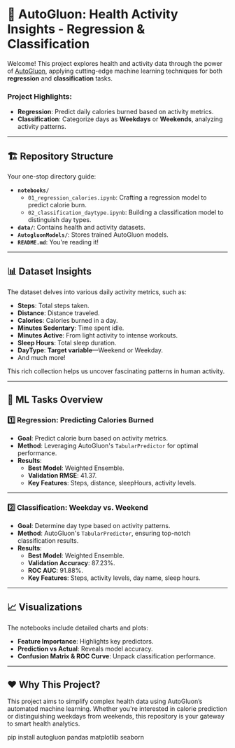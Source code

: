 # 🧠 AutoGluon: Health Activity Insights - Regression & Classification

Welcome! This project explores health and activity data through the power of [AutoGluon](https://auto.gluon.ai/stable/index.html), applying cutting-edge machine learning techniques for both **regression** and **classification** tasks.

### Project Highlights:
- **Regression**: Predict daily calories burned based on activity metrics.
- **Classification**: Categorize days as **Weekdays** or **Weekends**, analyzing activity patterns.

---

## 🏗️ Repository Structure

Your one-stop directory guide:
- **`notebooks/`**
  - `01_regression_calories.ipynb`: Crafting a regression model to predict calorie burn.
  - `02_classification_daytype.ipynb`: Building a classification model to distinguish day types.
- **`data/`**: Contains health and activity datasets.
- **`AutogluonModels/`**: Stores trained AutoGluon models.
- **`README.md`**: You're reading it!

---

## 📊 Dataset Insights

The dataset delves into various daily activity metrics, such as:
- **Steps**: Total steps taken.
- **Distance**: Distance traveled.
- **Calories**: Calories burned in a day.
- **Minutes Sedentary**: Time spent idle.
- **Minutes Active**: From light activity to intense workouts.
- **Sleep Hours**: Total sleep duration.
- **DayType**: **Target variable**—Weekend or Weekday.
- And much more!

This rich collection helps us uncover fascinating patterns in human activity.

---

## 🧪 ML Tasks Overview

### 1️⃣ Regression: Predicting Calories Burned
- **Goal**: Predict calorie burn based on activity metrics.
- **Method**: Leveraging AutoGluon's `TabularPredictor` for optimal performance.
- **Results**:
  - **Best Model**: Weighted Ensemble.
  - **Validation RMSE**: 41.37.
  - **Key Features**: Steps, distance, sleepHours, activity levels.

---

### 2️⃣ Classification: Weekday vs. Weekend
- **Goal**: Determine day type based on activity patterns.
- **Method**: AutoGluon's `TabularPredictor`, ensuring top-notch classification results.
- **Results**:
  - **Best Model**: Weighted Ensemble.
  - **Validation Accuracy**: 87.23%.
  - **ROC AUC**: 91.88%.
  - **Key Features**: Steps, activity levels, day name, sleep hours.

---

## 📈 Visualizations

The notebooks include detailed charts and plots:
- **Feature Importance**: Highlights key predictors.
- **Prediction vs Actual**: Reveals model accuracy.
- **Confusion Matrix & ROC Curve**: Unpack classification performance.

---

## ❤️ Why This Project?

This project aims to simplify complex health data using AutoGluon’s automated machine learning. Whether you're interested in calorie prediction or distinguishing weekdays from weekends, this repository is your gateway to smart health analytics.

  pip install autogluon pandas matplotlib seaborn
